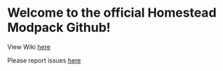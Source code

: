 # Welcome to the official Homestead Modpack Github!

View Wiki [here](https://github.com/iamtokimi/homestead/wiki)

Please report issues [here](https://github.com/iamtokimi/homestead/issues)
